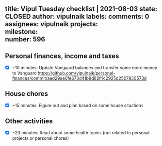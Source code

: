 title:	Vipul Tuesday checklist | 2021-08-03
state:	CLOSED
author:	vipulnaik
labels:	
comments:	0
assignees:	vipulnaik
projects:	
milestone:	
number:	596
--
## Personal finances, income and taxes

- [x] ~10 minutes: Update Vanguard balances and transfer some more money to Vanguard https://github.com/vipulnaik/personal-finances/commit/aed29ae0fe670d41b8d82f4c2925d2507830573d

## House chores

- [x] ~15 minutes: Figure out and plan based on some house situations

## Other activities

- [x] ~20 minutes: Read about some health topics (not related to personal projects or personal chores)
